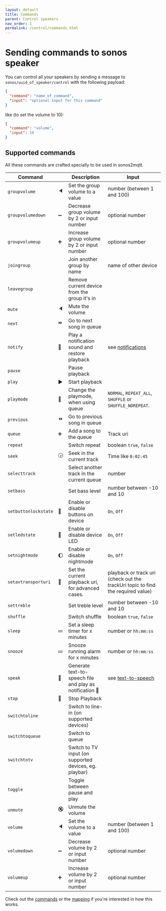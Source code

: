 ```yaml
---
layout: default
title: Commands
parent: Control speakers
nav_order: 1
permalink: /control/commands.html
---
```


# Sending commands to sonos speaker

You can control all your speakers by sending a message to `sonos/uuid_of_speaker/control` with the following payload:

```json
{
  "command": "name_of_command",
  "input": "optional input for this command"
}
```

like (to set the volume to 10):

```json
{
  "command": "volume",
  "input": 10
}
```

## Supported commands

All these commands are crafted specially to be used in sonos2mqtt.

|Command| |Description|Input|
|-------|-|-----------|-------|
|`groupvolume`|:speaker:|Set the group volume to a value|number (between 1 and 100)|
|`groupvolumedown`|:heavy_minus_sign:|Decrease group volume by 2 or input number|optional number|
|`groupvolumeup`|:heavy_plus_sign:|Increase group volume by 2 or input number|optional number|
|`joingroup`||Join another group by name|name of other device|
|`leavegroup`||Remove current device from the group it's in| |
|`mute`|:speaker:|Mute the volume| |
|`next`|:fast_forward:|Go to next song in queue| |
|`notify`|:bell:|Play a notification sound and restore playback|see [notifications](notifications.html#play-a-mp3)|
|`pause`||Pause playback| |
|`play`|:arrow_forward:|Start playback| |
|`playmode`|:twisted_rightwards_arrows:|Change the playmode, when using queue|`NORMAL`, `REPEAT_ALL`, `SHUFFLE` or `SHUFFLE_NOREPEAT`.|
|`previous`|:rewind:|Go to previous song in queue| |
|`queue`|:heavy_plus_sign:|Add a song to the queue|Track uri|
|`repeat`| |Switch repeat|boolean `true`, `false`|
|`seek`|:clock330:|Seek in the current track|Time like `0:02:45`|
|`selecttrack`||Select another track in the current queue|number|
|`setbass`||Set bass level|number between -10 and 10|
|`setbuttonlockstate`|:no_good:|Enable or disable buttons on device|`On`, `Off`|
|`setledstate`|:low_brightness:|Enable or disable device LED|`On`, `Off`|
|`setnightmode`|:moon:|Enable or disable nightmode|`On`, `Off`|
|`setavtransporturi`|:abcd:|Set the current playback uri, for advanced cases.|playback or track uri (check out the trackUri topic to find the required value)|
|`settreble`||Set treble level|number between -10 and 10|
|`shuffle`| |Switch shuffle|boolean `true`, `false`|
|`sleep`|:zzz:|Set a sleep timer for x minutes|number or `hh:mm:ss`|
|`snooze`|:zzz:|Snooze running alarm for x minutes|number or `hh:mm:ss`|
|`speak`|:speech_balloon:|Generate text-to-speech file and play as notification :tada:|see [text-to-speech](notifications.html#text-to-speech)|
|`stop`|:no_entry_sign:|Stop Playback| |
|`switchtoline`||Switch to line-in (on supported devices)| |
|`switchtoqueue`||Switch to queue| |
|`switchtotv`||Switch to TV input (on supported devices, eg. playbar)| |
|`toggle`||Toggle between pause and play| |
|`unmute`|:mute:|Unmute the volume| |
|`volume`|:speaker:|Set the volume to a value|number (between 1 and 100)|
|`volumedown`|:heavy_minus_sign:|Decrease volume by 2 or input number|optional number|
|`volumeup`|:heavy_plus_sign:|Increase volume by 2 or input number|optional number|

Check out the [commands](https://github.com/svrooij/sonos2mqtt/blob/master/src/sonos-commands.ts) or the [mapping](https://github.com/svrooij/sonos2mqtt/blob/master/src/sonos-command-mapping.ts) if you're interested in how this works.
